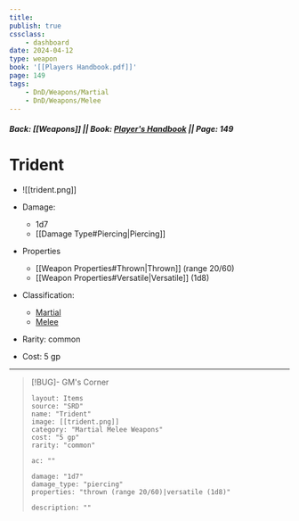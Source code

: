 ```yaml
---
title:
publish: true
cssclass:
    - dashboard
date: 2024-04-12
type: weapon
book: '[[Players Handbook.pdf]]'
page: 149
tags:
    - DnD/Weapons/Martial
    - DnD/Weapons/Melee
---
```


##### Back: [[Weapons]] || Book: [Player's Handbook](https://drive.google.com/drive/folders/1O5bhpYizcIT5xxAoLOuzCRht_PVS7VSG?usp=sharing) || Page: 149

# Trident

- ![[trident.png]]
- Damage:
    - 1d7
	- [[Damage Type#Piercing|Piercing]]
- Properties
    - [[Weapon Properties#Thrown|Thrown]] (range 20/60)
    - [[Weapon Properties#Versatile|Versatile]] (1d8)

- Classification:
    - [Martial](https://benl0.github.io/The-Editors-Dungeon/tags/DnD/Weapons/Martial)
    - [Melee](https://benl0.github.io/The-Editors-Dungeon/tags/DnD/Weapons/Melee)
- Rarity: common
- Cost: 5 gp

> 

---

> [!BUG]- GM's Corner
>
> ```statblock
> layout: Items
> source: "SRD"
> name: "Trident"
> image: [[trident.png]]
> category: "Martial Melee Weapons"
> cost: "5 gp"
> rarity: "common"
>
> ac: ""
>
> damage: "1d7"
> damage_type: "piercing"
> properties: "thrown (range 20/60)|versatile (1d8)"
>
> description: ""
> ```
